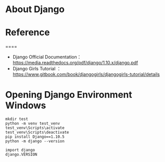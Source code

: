 # About Django

# Reference
====
* Django Official Documentation：https://media.readthedocs.org/pdf/django/1.10.x/django.pdf
* Django Girls Tutorial ：https://www.gitbook.com/book/djangogirls/djangogirls-tutorial/details

# Opening Django Environment Windows 
```
mkdir test
python -m venv test_venv
test_venv\Scripts\activate
test_venv\Scripts\deactivate
pip install Django==1.10.5
python -m django --version
```
```
import django
django.VERSION
```

